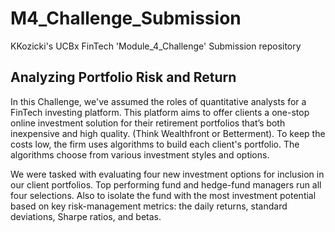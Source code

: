 # M4_Challenge_Submission
KKozicki's UCBx FinTech 'Module_4_Challenge' Submission repository

## Analyzing Portfolio Risk and Return

In this Challenge, we've assumed the roles of quantitative analysts for a FinTech investing platform. This platform aims to offer clients a one-stop online investment solution for their retirement portfolios that’s both inexpensive and high quality. (Think Wealthfront or Betterment). To keep the costs low, the firm uses algorithms to build each client's portfolio. The algorithms choose from various investment styles and options.

We were tasked with evaluating four new investment options for inclusion in our client portfolios. Top performing fund and hedge-fund managers run all four selections. Also to isolate the fund with the most investment potential based on key risk-management metrics: the daily returns, standard deviations, Sharpe ratios, and betas.
